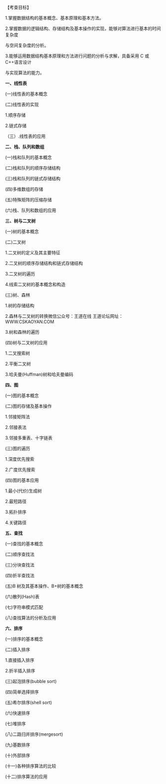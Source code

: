 【考查目标】

1.掌握数据结构的基本概念、基本原理和基本方法。

2.掌握数据的逻辑结构、存储结构及基本操作的实现，能够对算法进行基本的时间复杂度

与空间复杂度的分析。

3.能够运用数据结构基本原理和方法进行问题的分析与求解，具备采用 C 或 C++语言设计

与实现算法的能力。

**一、线性表**

(一)线性表的基本概念

(二)线性表的实现

1.顺序存储

2.链式存储

（三）.线性表的应用

**二、栈、队列和数组**

(一)栈和队列的基本概念

(二)栈和队列的顺序存储结构

(三)栈和队列的链式存储结构

(四)多维数组的存储

(五)特殊矩阵的压缩存储

(六)栈、队列和数组的应用

**三、树与二叉树**

(一)树的基本概念

(二)二叉树

1.二叉树的定义及其主要特征

2.二叉树的顺序存储结构和链式存储结构

3.二叉树的遍历

4.线索二叉树的基本概念和构造

(三)树、森林

1.树的存储结构

2.森林与二叉树的转换微信公众号：王道在线 王道论坛网址：WWW.CSKAOYAN.COM

3.树和森林的遍历

(四)树与二叉树的应用

1.二叉搜索树

2.平衡二叉树

3.哈夫曼(Huffman)树和哈夫曼编码

**四、图**

(一)图的基本概念

(二)图的存储及基本操作

1.邻接矩阵法

2.邻接表法

3.邻接多重表、十字链表

(三)图的遍历

1.深度优先搜索

2.广度优先搜索

(四)图的基本应用

1.最小(代价)生成树

2.最短路径

3.拓扑排序

4.关键路径

**五、查找**

(一)查找的基本概念

(二)顺序查找法

(三)分块查找法

(四)折半查找法

(五)B 树及其基本操作、B+树的基本概念

(六)散列(Hash)表 

(七)字符串模式匹配

(八)查找算法的分析及应用

**六、排序**

(一)排序的基本概念

(二)插入排序

1.直接插入排序

2.折半插入排序

(三)起泡排序(bubble sort)

(四)简单选择排序

(五)希尔排序(shell sort)

(六)快速排序

(七)堆排序

(八)二路归并排序(mergesort)

(九)基数排序

(十)外部排序

(十一)各种排序算法的比较

(十二)排序算法的应用

